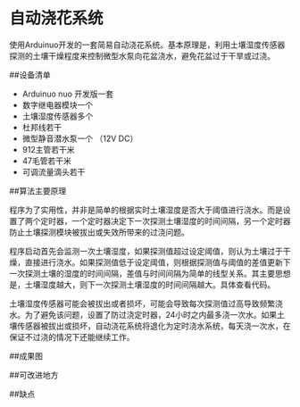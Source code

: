 自动浇花系统
==========================
使用Arduinuo开发的一套简易自动浇花系统。基本原理是，利用土壤湿度传感器探测的土壤干燥程度来控制微型水泵向花盆浇水，避免花盆过于干旱或过浇。

##设备清单
* Arduinuo nuo 开发版一套
* 数字继电器模块一个
* 土壤湿度传感器多个
* 杜邦线若干
* 微型静音潜水泵一个 （12V DC）
* 912主管若干米
* 47毛管若干米
* 可调流量滴头若干

##算法主要原理

程序为了实用性，并非是简单的根据实时土壤湿度是否大于阈值进行浇水。而是设置了两个定时器，一个定时器决定下一次探测土壤湿度的时间间隔，另一个定时器防止土壤探测模块被拔出或失效所带来的过浇问题。

程序启动首先会监测一次土壤湿度，如果探测值超过设定阈值，则认为土壤过于干燥，直接进行浇水。如果探测值低于设定阈值，则根据探测值与阈值的差值更新下一次探测土壤的湿度的时间间隔，差值与时间间隔为简单的线型关系。其主要思想是，土壤湿度越大，则下一次探测土壤湿度的时间间隔越大。具体查看代码。

土壤湿度传感器可能会被拔出或者损坏，可能会导致每次探测值过高导致频繁浇水。为了避免该问题，设置了防过浇定时器，24小时之内最多浇一次水。如果土壤传感器被拔出或损坏，自动浇花系统将退化为定时浇水系统，每天浇一次水，在保证不过浇的情况下还能继续工作。

##成果图

##可改进地方

##缺点
 
